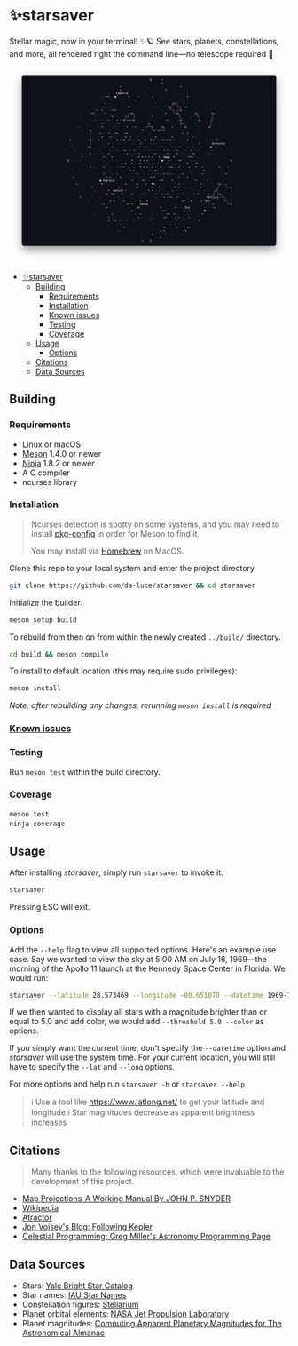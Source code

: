 # ✨starsaver

Stellar magic, now in your terminal! ✨🪐 See stars, planets, constellations, and more, all rendered right the command line—no telescope required 🌌

![Screenshot of Starsacer](/assets/screenshot.png)

- [✨starsaver](#starsaver)
  - [Building](#building)
    - [Requirements](#requirements)
    - [Installation](#installation)
    - [Known issues](#known-issues)
    - [Testing](#testing)
    - [Coverage](#coverage)
  - [Usage](#usage)
    - [Options](#options)
  - [Citations](#citations)
  - [Data Sources](#data-sources)

## Building

### Requirements

- Linux or macOS
- [Meson](https://github.com/mesonbuild/meson) 1.4.0 or newer
- [Ninja](https://github.com/ninja-build/ninja) 1.8.2 or newer
- A C compiler
- ncurses library

### Installation

> Ncurses detection is spotty on some systems, and you may need to install [pkg-config](https://www.freedesktop.org/wiki/Software/pkg-config/) in order for Meson to find it.
>
> You may install via [Homebrew](https://formulae.brew.sh/formula/ncurses) on MacOS.

Clone this repo to your local system and enter the project directory.

```bash
git clone https://github.com/da-luce/starsaver && cd starsaver
```

Initialize the builder.

```bash
meson setup build
```

To rebuild from then on from within the newly created `../build/` directory.

```bash
cd build && meson compile
```

To install to default location (this may require sudo privileges):

```bash
meson install
```

_Note, after rebuilding any changes, rerunning `meson install` is required_

### [Known issues](https://github.com/da-luce/starsaver/issues)

### Testing

Run `meson test` within the build directory.

### Coverage

```bash
meson test
ninja coverage
```

## Usage

After installing _starsaver_, simply run `starsaver` to invoke it.

```bash
starsaver
```

Pressing ESC will exit.

### Options

Add the `--help` flag to view all supported options. Here's an example use case.
Say we wanted to view the sky at 5:00 AM on July 16, 1969—the morning of the
Apollo 11 launch at the Kennedy Space Center in Florida. We would run:

```bash
starsaver --latitude 28.573469 --longitude -80.651070 --datetime 1969-7-16T9:32:00
```

If we then wanted to display all stars with a magnitude brighter than or equal
to 5.0 and add color, we would add `--threshold 5.0 --color` as options.

If you simply want the current time, don't specify the `--datetime` option and
_starsaver_ will use the system time. For your current location, you will still
have to specify the `--lat` and `--long` options.

For more options and help run `starsaver -h` or `starsaver --help`

> ℹ️ Use a tool like https://www.latlong.net/ to get your latitude and longitude
> ℹ️ Star magnitudes decrease as apparent brightness increases

## Citations

> Many thanks to the following resources, which were invaluable to the development of this project.

- [Map Projections-A Working Manual By JOHN P. SNYDER](https://pubs.usgs.gov/pp/1395/report.pdf)
- [Wikipedia](https://en.wikipedia.org)
- [Atractor](https://www.atractor.pt/index-_en.html)
- [Jon Voisey's Blog: Following Kepler](https://jonvoisey.net/blog/)
- [Celestial Programming: Greg Miller's Astronomy Programming Page](https://astrogreg.com/convert_ra_dec_to_alt_az.html)

## Data Sources

- Stars: [Yale Bright Star Catalog](http://tdc-www.harvard.edu/catalogs/bsc5.html)
- Star names: [IAU Star Names](https://www.iau.org/public/themes/naming_stars/)
- Constellation figures: [Stellarium](https://stellarium.org/)
- Planet orbital elements: [NASA Jet Propulsion Laboratory](https://ssd.jpl.nasa.gov/planets/approx_pos.html)
- Planet magnitudes: [Computing Apparent Planetary Magnitudes for The Astronomical Almanac](https://arxiv.org/abs/1808.01973)